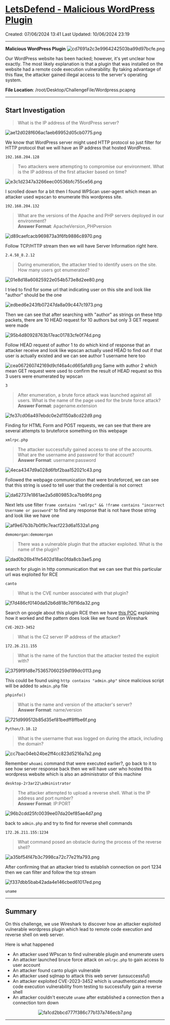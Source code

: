# [LetsDefend - Malicious WordPress Plugin](https://app.letsdefend.io/challenge/malicious-wordpress-plugin)
Created: 07/06/2024 13:41
Last Updated: 10/06/2024 23:19
* * *
<div align=center>

**Malicious WordPress Plugin**
![cd7691a2c3e9964242503ba99d97bcfe.png](/resources/cd7691a2c3e9964242503ba99d97bcfe.png)
</div>
Our WordPress website has been hacked; however, it's yet unclear how exactly. The most likely explanation is that a plugin that was installed on the website had a remote code execution vulnerability. By taking advantage of this flaw, the attacker gained illegal access to the server's operating system.

**File Location**: /root/Desktop/ChallengeFile/Wordpress.pcapng
* * *
## Start Investigation
>What is the IP address of the WordPress server?

![ae12d028f606ac1aeb69952d05cb0775.png](/resources/ae12d028f606ac1aeb69952d05cb0775.png)

We know that WordPress server might used HTTP protocol so just filter for HTTP protocol that we will have an IP address that hosted WordPress.

```
192.168.204.128
```

>Two attackers were attempting to compromise our environment. What is the IP address of the first attacker based on time?

![e3c1d2347a3266eec00536bfc755ce56.png](/resources/e3c1d2347a3266eec00536bfc755ce56.png)

I scrolled down for a bit then I found WPScan user-agent which mean an attacker used wpscan to enumerate this wordpress site.

```
192.168.204.132
```

>What are the versions of the Apache and PHP servers deployed in our environment? <br>
**Answer Format**: ApacheVersion_PHPversion

![d89caefcacb969873a3f6fb9886c8970.png](/resources/d89caefcacb969873a3f6fb9886c8970.png)

Follow TCP/HTTP stream then we will have Server Information right here.

```
2.4.58_8.2.12
```

>During enumeration, the attacker tried to identify users on the site. How many users got enumerated?

![01e8d18a60825922e054b573e8d2ee80.png](/resources/01e8d18a60825922e054b573e8d2ee80.png)

I tried to find for some url that indicating user on this site and look like "author" should be the one

![edbed6e243fb07247da8a09c447c1973.png](/resources/edbed6e243fb07247da8a09c447c1973.png)

Then we can see that after searching with "author" as strings on these http packets, there are 10 HEAD request for 10 authors but only 3 GET request were made

![95b4d80928763b17eac01783cfe0f74d.png](/resources/95b4d80928763b17eac01783cfe0f74d.png)

Follow HEAD request of author 1 to do which kind of response that an attacker receive and look like wpscan actually used HEAD to find out if that user is actually existed and we can see author 1 username here too 

![cea067260742169d9cf46a4cd665afd9.png](/resources/cea067260742169d9cf46a4cd665afd9.png)
Same with author 2 which mean GET request were used to confirm the result of HEAD request so this 3 users were enumerated by wpscan

```
3
```

>After enumeration, a brute force attack was launched against all users. What is the name of the page used for the brute force attack? <br>
**Answer Format**: pagename.extension

![fe37cd06a497ebdc0e2d1150a8cd22d9.png](/resources/fe37cd06a497ebdc0e2d1150a8cd22d9.png)

Finding for HTML Form and POST requests, we can see that there are several attempts to bruteforce something on this webpage

```
xmlrpc.php
```

>The attacker successfully gained access to one of the accounts. What are the username and password for that account? <br>
**Answer Format**: username:password

![4eca4347d9a028d6fbf2baa152021c43.png](/resources/4eca4347d9a028d6fbf2baa152021c43.png)

Followed the webpage communication that were bruteforced, we can see that this string is used to tell user that the credential is not correct

![da62737e1861ae2a5d809853ca7bb9fd.png](/resources/da62737e1861ae2a5d809853ca7bb9fd.png)

Next lets use filter `frame contains "xmlrpc" && !frame contains "incorrect Username or password"` to find any response that is not have those string and look like we have one

![af9e67b3b7b0f9c7eacf223d6a1532a1.png](/resources/af9e67b3b7b0f9c7eacf223d6a1532a1.png)

```
demomorgan:demomorgan
```

>There was a vulnerable plugin that the attacker exploited. What is the name of the plugin?

![dad0b26b41fe5402d18ac0fda8cb3ae5.png](/resources/dad0b26b41fe5402d18ac0fda8cb3ae5.png)

search for plugin in http communication that we can see that this particular url was exploited for RCE

```
canto
```

>What is the CVE number associated with that plugin?

![f7d486cf0140da52b6d818c76f16da32.png](/resources/f7d486cf0140da52b6d818c76f16da32.png)

Search on google about this plugin RCE then we have [this POC](https://github.com/leoanggal1/CVE-2023-3452-PoC) explaining how it worked and the pattern does look like we found on Wireshark

```
CVE-2023-3452
```

>What is the C2 server IP address of the attacker?
```
172.26.211.155
```

>What is the name of the function that the attacker tested the exploit with?

![3759f91d8e753657060259d199dc0113.png](/resources/3759f91d8e753657060259d199dc0113.png)

This could be found using `http contains "admin.php"` since malicious script will be added to `admin.php` file

```
phpinfo()
```

>What is the name and version of the attacker's server? <br>
**Answer Format**: name/version

![721d999512b85d35ef81bedff8ffbe6f.png](/resources/721d999512b85d35ef81bedff8ffbe6f.png)

```
Python/3.10.12
```

>What is the username that was logged on during the attack, including the domain?

![cc7bac04eb24be2ff4cc823d5216a7a2.png](/resources/cc7bac04eb24be2ff4cc823d5216a7a2.png)

Remember `whoami` command that were executed earlier?, go back to it to see how server response back then we will have user who hosted this wordpress website which is also an administrator of this machine 

```
desktop-2r3ar22\administrator
```

>The attacker attempted to upload a reverse shell. What is the IP address and port number? <br>
**Answer Format**: IP:PORT

![96b2cdd25fc0039ee07da20ef85ae4d7.png](/resources/96b2cdd25fc0039ee07da20ef85ae4d7.png)

back to `admin.php` and try to find for reverse shell commands

```
172.26.211.155:1234
```

>What command posed an obstacle during the process of the reverse shell?

![a35bf54f47b3c7998ca72c77e21fa793.png](/resources/a35bf54f47b3c7998ca72c77e21fa793.png)

After confirming that an attacker tried to establish connection on port 1234 then we can filter and follow the tcp stream

![f337dbb5bab42ada4e146cbed61017ed.png](/resources/f337dbb5bab42ada4e146cbed61017ed.png)

```
uname
```

* * *
## Summary

On this challenge, we use Wireshark to discover how an attacker exploited vulnerable wordpress plugin which lead to remote code execution and reverse shell on web server.

Here is what happened
- An attacker used WPscan to find vulnerable plugin and enumerate users
- An attacker launched bruce force attack on `xmlrpc.php` to gain access to user account
- An attacker found canto plugin vulnerable
- An attacker used sqlmap to attack this web server (unsuccessful)
- An attacker exploited CVE-2023-3452 which is unauthenticated remote code execution vulnerability from testing to successfully gain a reverse shell
- An attacker couldn't execute `uname` after established a connection then a connection torn down

<div align=center>

![fa1cd2bbcd777f386c77b137a746ecb7.png](/resources/fa1cd2bbcd777f386c77b137a746ecb7.png)
</div>

* * *
